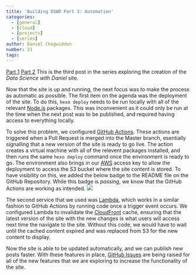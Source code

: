 ```yaml
---
title: 'Building DSWD Part 3: Automation'
categories:
  - [general]
  - [cloud]
  - [projects]
  - [series]
author: Daniel Chegwidden
number: 21
tags:
---
```




[Part 1](https://www.datasciencewithdaniel.com.au/2021/01/10/Building-DSWD-Part-1-Gitting-Started/) [Part 2](https://datasciencewithdaniel.com.au/2021/02/08/Building-DSWD-Part-2-Cloud-Native/)
This is the third post in the series exploring the creation of the *Data Science with Daniel* site.

Now that the site is up and running, the next focus was to make the process as automatic as possible. The first item on the agenda was the deployment of the site. To do this, ```hexo deploy``` needs to be run locally with all of the relevant [Node.js](https://nodejs.org/en/) packages. This was inconvenient as it could only be run at the time when the next post was to be published, and required having access to everything locally.

To solve this problem, we configured [GitHub Actions](https://github.com/datasciencewithdaniel/datasciencewithdaniel/blob/master/.github/workflows/deploy.yml). These actions are triggered when a Pull Request is merged into the Master branch, esentially signalling that a new version of the site is ready to go live. The action creates a virtual machine with all of the relevent packages installed, and then runs the same ```hexo deploy``` command once the environment is ready to go. The environment also brings in our [AWS](https://aws.amazon.com) access key to allow the deployment to access the S3 bucket where the site content is stored. To have visibility on this, we added the below badge to the README file on the GitHub Repository. While this badge is *passing*, we know that the GitHub Actions are working as intended. ![](https://img.shields.io/github/workflow/status/datasciencewithdaniel/datasciencewithdaniel/S3-Deployment?style=plastic)

The second service that we used was [Lambda](https://aws.amazon.com/lambda/), which works in a similar fashion to GitHub Actions by running code once a trigger event occurs. We configured Lambda to invalidate the [CloudFront](https://aws.amazon.com/cloudfront/) cache, ensuring that the latest version of the site with the new changes is what users will access next time the navigate to the site. Without this code, we would have to wait until the cached content expired and was replaced from S3 for the new content to display. 

Now the site is able to be updated automatically, and we can publish new posts faster. With these features in place, [GitHub Issues](https://github.com/datasciencewithdaniel/datasciencewithdaniel/issues) are being raised for all of the new features that we are exploring to increase the functionality of the site.
